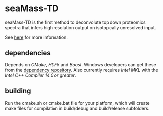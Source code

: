 seaMass-TD
=======

seaMass-TD is the first method to deconvolute top down proteomics spectra that infers high resolution output on isotopically unresolved input.

See [here](http://www.biospi.org/research/ms/seamass-td/) for more information.

dependencies
-------
Depends on _CMake_, _HDF5_ and _Boost_.
Windows developers can get these from the [dependency repository](https://github.com/biospi/seamass-windeps).
Also currently requires _Intel MKL_ with the _Intel C++ Compiler 14.0 or greater_.

building
-------
Run the cmake.sh or cmake.bat file for your platform, which will create make files for compilation in
build/debug and build/release subfolders.
